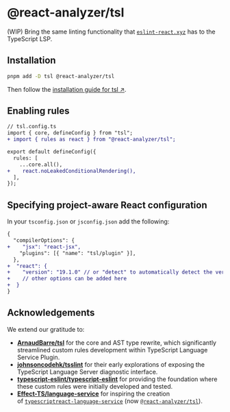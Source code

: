 # @react-analyzer/tsl

(WIP) Bring the same linting functionality that [`eslint-react.xyz`](https://eslint-react.xyz) has to the TypeScript LSP.

## Installation

```bash
pnpm add -D tsl @react-analyzer/tsl
```

Then follow the [installation guide for tsl ↗](https://github.com/ArnaudBarre/tsl?tab=readme-ov-file#installation).

## Enabling rules

```diff
// tsl.config.ts
import { core, defineConfig } from "tsl";
+ import { rules as react } from "@react-analyzer/tsl";

export default defineConfig({
  rules: [
    ...core.all(),
+    react.noLeakedConditionalRendering(),
  ],
});
```

## Specifying project-aware React configuration

In your `tsconfig.json` or `jsconfig.json` add the following:

```diff
{
  "compilerOptions": {
+    "jsx": "react-jsx",
    "plugins": [{ "name": "tsl/plugin" }],
  },
+  "react": {
+    "version": "19.1.0" // or "detect" to automatically detect the version
+    // other options can be added here
+  }
}
```

## Acknowledgements

We extend our gratitude to:

- **[ArnaudBarre/tsl](https://github.com/ArnaudBarre/tsl)** for the core and AST type rewrite, which significantly streamlined custom rules development within TypeScript Language Service Plugin.
- **[johnsoncodehk/tsslint](https://github.com/johnsoncodehk/tsslint)** for their early explorations of exposing the TypeScript Language Server diagnostic interface.
- **[typescript-eslint/typescript-eslint](https://github.com/typescript-eslint/typescript-eslint)** for providing the foundation where these custom rules were initially developed and tested.
- **[Effect-TS/language-service](https://github.com/Effect-TS/language-service)** for inspiring the creation of [`typescriptreact-language-service`](https://github.com/react-analyzer/tsl/commit/01ab1d8d954d555bff65246c61af8c1028be78f1#diff-b335630551682c19a781afebcf4d07bf978fb1f8ac04c6bf87428ed5106870f5) (now [`@react-analyzer/tsl`](https://github.com/react-analyzer/tsl)).
